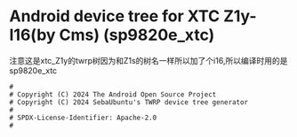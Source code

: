 # Android device tree for XTC Z1y-I16(by Cms) (sp9820e_xtc)
注意这是xtc_Z1y的twrp树因为和Z1s的树名一样所以加了个i16,所以编译时用的是sp9820e_xtc
```
#
# Copyright (C) 2024 The Android Open Source Project
# Copyright (C) 2024 SebaUbuntu's TWRP device tree generator
#
# SPDX-License-Identifier: Apache-2.0
#
```
